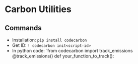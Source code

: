 # Carbon Utilities



## Commands

- Installation: `pip install codecarbon `
- Get ID: `! codecarbon init<script-id>`
- In python code: `from codecarbon import track_emissions @track_emissions() def your_function_to_track():
